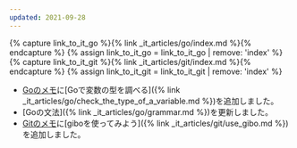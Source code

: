 ```yaml
---
updated: 2021-09-28
---
```

{% capture link_to_it_go %}{% link _it_articles/go/index.md %}{% endcapture %}
{% assign link_to_it_go = link_to_it_go | remove: 'index' %}
{% capture link_to_it_git %}{% link _it_articles/git/index.md %}{% endcapture %}
{% assign link_to_it_git = link_to_it_git | remove: 'index' %}

- [Goのメモ]({{link_to_it_go}})に[Goで変数の型を調べる]({% link _it_articles/go/check_the_type_of_a_variable.md %})を追加しました。
- [Goの文法]({% link _it_articles/go/grammar.md %})を更新しました。
- [Gitのメモ]({{link_to_it_git}})に[giboを使ってみよう]({% link _it_articles/git/use_gibo.md %})を追加しました。
